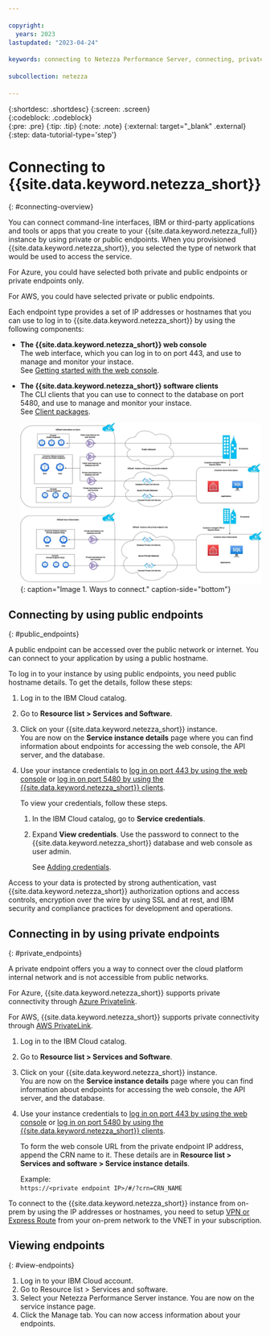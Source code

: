 ```yaml
---

copyright:
  years: 2023
lastupdated: "2023-04-24"

keywords: connecting to Netezza Performance Server, connecting, private endpoint, public endpoint, public and private endpoints, web console,

subcollection: netezza

---
```


{:shortdesc: .shortdesc}
{:screen: .screen}  
{:codeblock: .codeblock}  
{:pre: .pre}
{:tip: .tip}
{:note: .note}
{:external: target="_blank" .external}
{:step: data-tutorial-type='step'}

# Connecting to {{site.data.keyword.netezza_short}}
{: #connecting-overview}

You can connect command-line interfaces, IBM or third-party applications and tools or apps that you create to your {{site.data.keyword.netezza_full}} instance by using private or public endpoints. When you provisioned {{site.data.keyword.netezza_short}}, you selected the type of network that would be used to access the service.  

For Azure, you could have selected both private and public endpoints or private endpoints only. 

For AWS, you could have selected private or public endpoints.

Each endpoint type provides a set of IP addresses or hostnames that you can use to log in to {{site.data.keyword.netezza_short}} by using the following components: 

- **The {{site.data.keyword.netezza_short}} web console**  
   The web interface, which you can log in to on port 443, and use to manage and monitor your instace.  
   See [Getting started with the web console](/docs/netezza?topic=netezza-getstarted-console).

- **The {{site.data.keyword.netezza_short}} software clients**  
   The CLI clients that you can use to connect to the database on port 5480, and use to manage and monitor your instace.  
   See [Client packages](https://www.ibm.com/docs/en/netezza?topic=npsda-installing-client-software-packages-2).

   ![Connectivity options](../images/networking.png){: caption="Image 1. Ways to connect." caption-side="bottom"}

## Connecting by using public endpoints
{: #public_endpoints}

A public endpoint can be accessed over the public network or internet. You can connect to your application by using a public hostname.  

To log in to your instance by using public endpoints, you need public hostname details. To get the details, follow these steps:

1. Log in to the IBM Cloud catalog.
1. Go to **Resource list > Services and Software**.
1. Click on your {{site.data.keyword.netezza_short}} instance.  
   You are now on the **Service instance details** page where you can find information about endpoints for accessing the web console, the API server, and the database. 
1. Use your instance credentials to [log in on port 443 by using the web console](/docs/netezza?topic=netezza-getstarted-console) or [log in on port 5480 by using the {{site.data.keyword.netezza_short}} clients](https://www.ibm.com/docs/en/netezza?topic=npsda-installing-client-software-packages-2).
   
   To view your credentials, follow these steps.

   1. In the IBM Cloud catalog, go to **Service credentials**.
   1. Expand **View credentials**.
      Use the password to connect to the {{site.data.keyword.netezza_short}} database and web console as user admin.

      See [Adding credentials](LINK).

Access to your data is protected by strong authentication, vast {{site.data.keyword.netezza_short}} authorization options and access controls, encryption over the wire by using SSL and at rest, and IBM security and compliance practices for development and operations.

## Connecting in by using private endpoints
{: #private_endpoints} 

A private endpoint offers you a way to connect over the cloud platform internal network and is not accessible from public networks.

For Azure, {{site.data.keyword.netezza_short}} supports private connectivity through [Azure Privatelink](https://azure.microsoft.com/en-us/pricing/details/private-link/#overview).  

For AWS, {{site.data.keyword.netezza_short}} supports private connectivity through [AWS PrivateLink](https://docs.aws.amazon.com/vpc/latest/privatelink/what-is-privatelink.html).  

1. Log in to the IBM Cloud catalog.
1. Go to **Resource list > Services and Software**.
1. Click on your {{site.data.keyword.netezza_short}} instance.  
   You are now on the **Service instance details** page where you can find information about endpoints for accessing the web console, the API server, and the database.
1. Use your instance credentials to [log in on port 443 by using the web console](/docs/netezza?topic=netezza-getstarted-console) or [log in on port 5480 by using the {{site.data.keyword.netezza_short}} clients](https://www.ibm.com/docs/en/netezza?topic=npsda-installing-client-software-packages-2).
   
   To form the web console URL from the private endpoint IP address, append the CRN name to it. These details are in **Resource list > Services and software > Service instance details**.

   Example:  
   `https://<private endpoint IP>/#/?crn=CRN_NAME`  

To connect to the {{site.data.keyword.netezza_short}} instance from on-prem by using the IP addresses or hostnames, you need to setup [VPN or Express Route](https://learn.microsoft.com/en-us/azure/architecture/reference-architectures/hybrid-networking/) from your on-prem network to the VNET in your subscription.

## Viewing endpoints
{: #view-endpoints}

1. Log in to your IBM Cloud account.
1. Go to Resource list > Services and software.
1. Select your Netezza Performance Server instance.
   You are now on the service instance page.
1. Click the Manage tab.
   You can now access information about your endpoints.